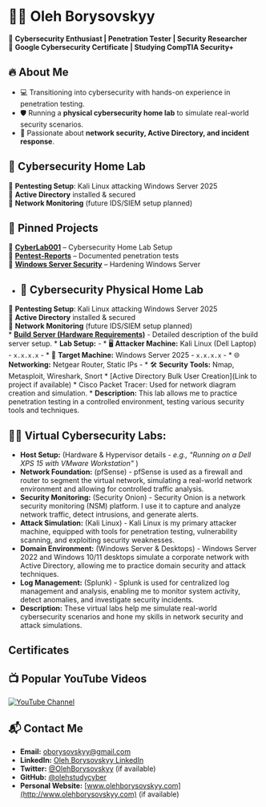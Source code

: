 # 👨‍💻 Oleh Borysovskyy  

🔹 **Cybersecurity Enthusiast | Penetration Tester | Security Researcher**  
🔹 **Google Cybersecurity Certificate | Studying CompTIA Security+**  

## 🔥 About Me  
- 💻 Transitioning into cybersecurity with hands-on experience in penetration testing.  
- 🛡️ Running a **physical cybersecurity home lab** to simulate real-world security scenarios.  
- 🎯 Passionate about **network security, Active Directory, and incident response**.
## 🚀 Cybersecurity Home Lab  
🔸 **Pentesting Setup**: Kali Linux attacking Windows Server 2025  
🔸 **Active Directory** installed & secured  
🔸 **Network Monitoring** (future IDS/SIEM setup planned)  

## 📌 Pinned Projects  
🔹 **[CyberLab001](https://github.com/olehstudycyber/CyberLab001)** – Cybersecurity Home Lab Setup  
🔹 **[Pentest-Reports](https://github.com/olehstudycyber/Pentest-Reports)** – Documented penetration tests  
🔹 **[Windows Server Security](https://github.com/olehstudycyber/Windows-Server-Security)** – Hardening Windows Server  
- ## 🚀 Cybersecurity Physical Home Lab  
🔸 **Pentesting Setup**: Kali Linux attacking Windows Server 2025  
🔸 **Active Directory** installed & secured  
🔸 **Network Monitoring** (future IDS/SIEM setup planned)  
    * **[Build Server (Hardware Requirements)](BUILD_SERVER.md)** - Detailed description of the build server setup.
    * **Lab Setup:**
      -  * 🖥️ **Attacker Machine:** Kali Linux (Dell Laptop) - `x.x.x.x`
       - * 🏴 **Target Machine:** Windows Server 2025 - `x.x.x.x`
       - * 🌐 **Networking:** Netgear Router, Static IPs
       - * 🛠️ **Security Tools:** Nmap, Metasploit, Wireshark, Snort
    * [Active Directory Bulk User Creation](Link to project if available)
    * Cisco Packet Tracer: Used for network diagram creation and simulation.
    * **Description:** This lab allows me to practice penetration testing in a controlled environment, testing various security tools and techniques.

<h2>👨‍💻 Virtual Cybersecurity Labs:</h2>

* **Host Setup:** (Hardware & Hypervisor details - *e.g., "Running on a Dell XPS 15 with VMware Workstation"* )
* **Network Foundation:** (pfSense) - pfSense is used as a firewall and router to segment the virtual network, simulating a real-world network environment and allowing for controlled traffic analysis.
* **Security Monitoring:** (Security Onion) - Security Onion is a network security monitoring (NSM) platform. I use it to capture and analyze network traffic, detect intrusions, and generate alerts.
* **Attack Simulation:** (Kali Linux) - Kali Linux is my primary attacker machine, equipped with tools for penetration testing, vulnerability scanning, and exploiting security weaknesses.
* **Domain Environment:** (Windows Server & Desktops) - Windows Server 2022 and Windows 10/11 desktops simulate a corporate network with Active Directory, allowing me to practice domain security and attack techniques.
* **Log Management:** (Splunk) - Splunk is used for centralized log management and analysis, enabling me to monitor system activity, detect anomalies, and investigate security incidents.
* **Description:** These virtual labs help me simulate real-world cybersecurity scenarios and hone my skills in network security and attack simulations.

<h2>Certificates</h2>


<h2>📺 Popular YouTube Videos</h2>

[![YouTube Channel](https://img.shields.io/badge/YouTube-OlehBorysovskyy1930-red)](https://www.youtube.com/@olehborysovskyy1930)

<h2>📬 Contact Me</h2>

* **Email:** [oborysovskyy@gmail.com](mailto:oborysovskyy@gmail.com)
* **LinkedIn:** [Oleh Borysovskyy LinkedIn](https://www.linkedin.com/in/oleh-borysovskyy-a2a65152/)
* **Twitter:** [@OlehBorysovskyy](https://twitter.com/OlehBorysovskyy) (if available)
* **GitHub:** [@olehstudycyber](https://github.com/olehstudycyber)
* **Personal Website:** [www.olehborysovskyy.com](http://www.olehborysovskyy.com) (if available)
